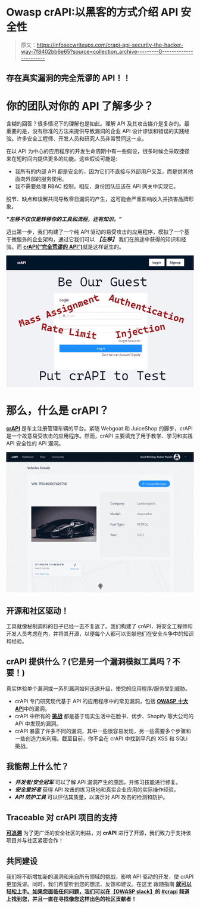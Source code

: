 # Owasp crAPI:以黑客的方式介绍 API 安全性

> 原文：<https://infosecwriteups.com/crapi-api-security-the-hacker-way-7f8402bb6e65?source=collection_archive---------0----------------------->

## 存在真实漏洞的完全荒谬的 API！！

# 你的团队对你的 API 了解多少？

含糊的回答？很多情况下的理解也是如此。理解 API 及其攻击媒介是复杂的。最重要的是，没有标准的方法来提供导致漏洞的企业 API 设计谬误和错误的实践经验。许多安全工程师、开发人员和研究人员非常赞同这一点。

在以 API 为中心的应用程序的开发生命周期中有一些假设，很多时候会采取捷径来在短时间内提供更多的功能。这些假设可能是:

*   我所有的内部 API 都是安全的，因为它们不直接与外部用户交互，而是供其他面向外部的服务使用。
*   我不需要处理 RBAC 控制。相反，身份团队应该在 API 网关中实现它。

脱节、缺点和误解共同导致零日漏洞的产生，这可能会严重影响收入并损害品牌形象。

***“左移不仅仅是转移你的工具和流程，还有知识。”***

迈出第一步，我们构建了一个纯 API 驱动的易受攻击的应用程序，模拟了一个基于微服务的企业架构，通过它我们可以 ***【左移】*** 我们在旅途中获得的知识和经验。而 [**crAPI(“完全荒谬的 API”)**](https://github.com/owasp/crapi)就是这样诞生的。

![](img/bb0537c753717e5131cc3a95cc4292fa.png)

# 那么，什么是 crAPI？

[**crAPI**](https://github.com/owasp/crapi) 是车主注册管理车辆的平台。紧随 Webgoat 和 JuiceShop 的脚步，crAPI 是一个故意易受攻击的应用程序。然而，crAPI 主要填充了用于教学、学习和实践 API 安全性的 API 漏洞。

![](img/9707cf41c030268e390bc705a577eee8.png)

## 开源和社区驱动！

工具就像秘制调料的日子已经一去不复返了。我们构建了 crAPI，将安全工程师和开发人员考虑在内，并将其开源，以便每个人都可以贡献他们在安全斗争中的知识和经验。

## crAPI 提供什么？(它是另一个漏洞模拟工具吗？不要！)

真实体验单个漏洞或一系列漏洞如何迅速升级，使您的应用程序/服务受到威胁。

*   crAPI 专门研究现代基于 API 的应用程序中的常见漏洞，包括 [**OWASP 十大 API**](https://owasp.org/www-project-api-security/)中的漏洞。
*   crAPI 中所有的 [**挑战**](https://owasp.org/crAPI/docs/challenges.html) 都是基于现实生活中在脸书、优步、Shopify 等大公司的 API 中发现的漏洞。
*   crAPI 暴露了许多不同的漏洞，其中一些很容易发现，另一些需要多个步骤和一些创造力来利用。截至目前，你不会在 crAPI 中找到平凡的 XSS 和 SQLi 挑战。

## 我能帮上什么忙？

*   ***开发者/安全冠军*** 可以了解 API 漏洞产生的原因，并练习技能进行修复。
*   ***安全爱好者*** 获得 API 攻击的练习场地和真实企业应用的实际操作经验。
*   ***API 防护工具*** 可以评估其质量，以演示对 API 攻击的检测和防护。

## Traceable 对 crAPI 项目的支持

[**可追溯**](https://www.traceable.ai/) 为了更广泛的安全社区的利益，对 **crAPI** 进行了开源，我们致力于支持该项目并与社区紧密合作！

## 共同建设

我们将不断增加新的漏洞和来自所有领域的挑战，影响 API 驱动的开发，使 crAPI 更加荒谬。同时，我们希望听到您的想法、反馈和建议。在这里 跟随指南 [**就可以轻松上手。如果您面临任何问题，我们可以在**](https://github.com/owasp/crapi#quickstart-guide)**[**【OWASP slack】**](https://owasp.org/slack/invite)的 [**#crapi**](https://owasp.slack.com/archives/C03EYNEM2TV) 频道上找到您，并且一直在寻找像您这样出色的社区贡献者！**